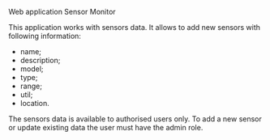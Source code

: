 Web application Sensor Monitor

This application works with sensors data. It allows to add new sensors with following information:
- name;
- description;
- model;
- type;
- range;
- util;
- location.

The sensors data is available to authorised users only. To add a new sensor or update existing data the user must have the admin role.